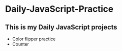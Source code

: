 # Daily-JavaScript-Practice

## This is my Daily JavaScript projects

- Color flipper practice
- Counter

